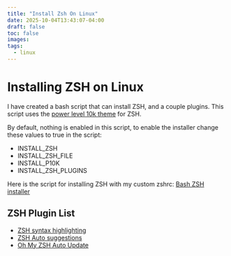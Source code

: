 ```yaml
---
title: "Install Zsh On Linux"
date: 2025-10-04T13:43:07-04:00
draft: false
toc: false
images:
tags:
  - linux
---
```

# Installing ZSH on Linux
I have created a bash script that can install ZSH, and a couple plugins.
This script uses the [power level 10k theme](https://github.com/romkatv/powerlevel10k) for ZSH.

By default, nothing is enabled in this script, to enable the installer
change these values to true in the script:
* INSTALL_ZSH
* INSTALL_ZSH_FILE
* INSTALL_P10K
* INSTALL_ZSH_PLUGINS

Here is the script for installing ZSH with my custom zshrc: [Bash ZSH installer](https://kelsoncraft.net/download/scripts/install-zsh.sh)

## ZSH Plugin List
* [ZSH syntax highlighting](https://github.com/zsh-users/zsh-syntax-highlighting)
* [ZSH Auto suggestions](https://github.com/zsh-users/zsh-autosuggestions)
* [Oh My ZSH Auto Update](https://github.com/Pilaton/OhMyZsh-full-autoupdate)

